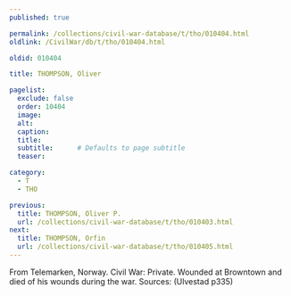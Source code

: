```yaml
---
published: true

permalink: /collections/civil-war-database/t/tho/010404.html
oldlink: /CivilWar/db/t/tho/010404.html

oldid: 010404

title: THOMPSON, Oliver

pagelist:
  exclude: false
  order: 10404
  image: 
  alt:
  caption:
  title:
  subtitle:      # Defaults to page subtitle
  teaser:

category: 
  - T 
  - THO

previous:
  title: THOMPSON, Oliver P.
  url: /collections/civil-war-database/t/tho/010403.html  
next:
  title: THOMPSON, Orfin
  url: /collections/civil-war-database/t/tho/010405.html   
---
```

From Telemarken, Norway. Civil War: Private. Wounded at Browntown and died of his wounds during the war. Sources: (Ulvestad p335)
